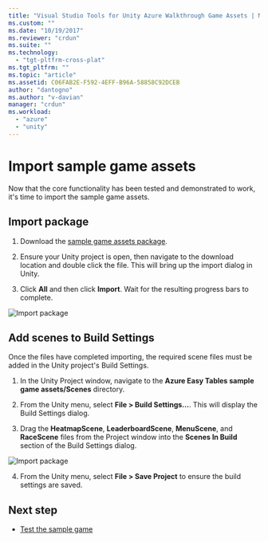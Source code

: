 ```yaml
---
title: "Visual Studio Tools for Unity Azure Walkthrough Game Assets | Microsoft Docs"
ms.custom: ""
ms.date: "10/19/2017"
ms.reviewer: "crdun"
ms.suite: ""
ms.technology: 
  - "tgt-pltfrm-cross-plat"
ms.tgt_pltfrm: ""
ms.topic: "article"
ms.assetid: C06FAB2E-F592-4EFF-B96A-58858C92DCEB
author: "dantogno"
ms.author: "v-davian"
manager: "crdun"
ms.workload: 
  - "azure"
  - "unity"
---
```


# Import sample game assets

Now that the core functionality has been tested and demonstrated to work, it's time to import the sample game assets.

## Import package

1. Download the [sample game assets package](https://github.com/dantogno/UnityAzureSample/blob/master/Azure%20Easy%20tables%20sample%20game%20assets.unitypackage).

2. Ensure your Unity project is open, then navigate to the download location and double click the file. This will bring up the import dialog in Unity.

3. Click **All** and then click **Import**. Wait for the resulting progress bars to complete.

  ![Import package](media/vstu_azure-import-sample-assets-image1.png)

## Add scenes to Build Settings

Once the files have completed importing, the required scene files must be added in the Unity project's Build Settings.

1. In the Unity Project window, navigate to the **Azure Easy Tables sample game assets/Scenes** directory.

2. From the Unity menu, select **File > Build Settings...**. This will display the Build Settings dialog.

3. Drag the **HeatmapScene**, **LeaderboardScene**, **MenuScene**, and **RaceScene** files from the Project window into the **Scenes In Build** section of the Build Settings dialog.

  ![Import package](media/vstu_azure-import-sample-assets-image2.png)

4. From the Unity menu, select **File > Save Project** to ensure the build settings are saved.

## Next step

* [Test the sample game](visual-studio-tools-for-unity-azure-game.md)